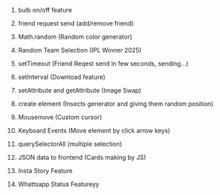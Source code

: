 1. bulb on/off feature 
2. friend request send (add/remove friend)
3. Math.random (Random color generator)
4. Random Team Selection (IPL Winner 2025)
5. setTimeout (Friend Reqest send in few seconds, sending...)
6. setInterval (Download feature)
7. setAttribute and getAttribute (Image Swap)
8. create element (Insects generator and giving them random position)


9. Mousemove (Custom cursor)
10. Keyboard Events (Move element by click arrow keys)
11. querySelectorAll (multiple selection)
12. JSON data to frontend (Cards making by JS)
13. Insta Story Feature 
14. Whattsapp Status Featureyy